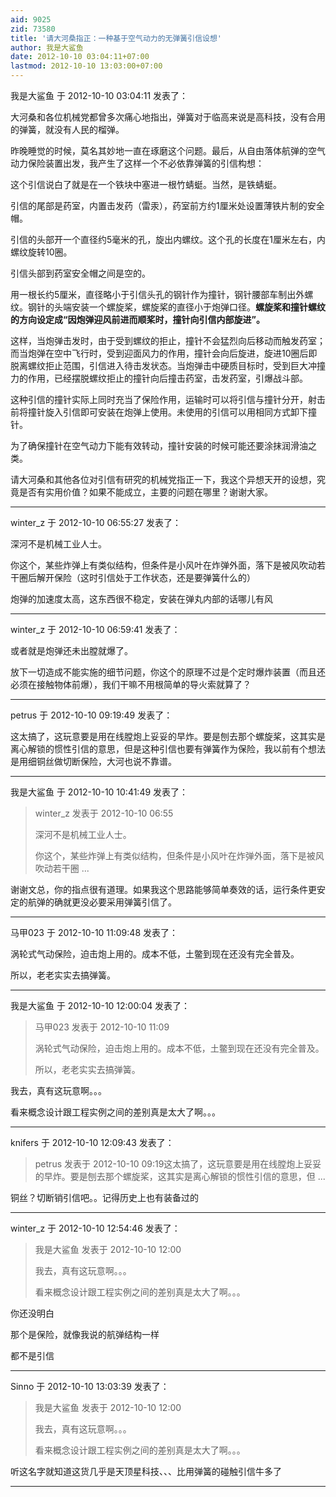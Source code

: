 ```yaml
---
aid: 9025
zid: 73580
title: '请大河桑指正：一种基于空气动力的无弹簧引信设想'
author: 我是大鲨鱼
date: 2012-10-10 03:04:11+07:00
lastmod: 2012-10-10 13:03:00+07:00
---
```


我是大鲨鱼 于 2012-10-10 03:04:11 发表了：

大河桑和各位机械党都曾多次痛心地指出，弹簧对于临高来说是高科技，没有合用的弹簧，就没有人民的榴弹。

昨晚睡觉的时候，莫名其妙地一直在琢磨这个问题。最后，从自由落体航弹的空气动力保险装置出发，我产生了这样一个不必依靠弹簧的引信构想：

这个引信说白了就是在一个铁块中塞进一根竹蜻蜓。当然，是铁蜻蜓。

引信的尾部是药室，内置击发药（雷汞），药室前方约1厘米处设置薄铁片制的安全帽。

引信的头部开一个直径约5毫米的孔，旋出内螺纹。这个孔的长度在1厘米左右，内螺纹旋转10圈。

引信头部到药室安全帽之间是空的。

用一根长约5厘米，直径略小于引信头孔的钢针作为撞针，钢针腰部车制出外螺纹。钢针的头端安装一个螺旋桨，螺旋桨的直径小于炮弹口径。**螺旋桨和撞针螺纹的方向设定成“因炮弹迎风前进而顺桨时，撞针向引信内部旋进”。**

这样，当炮弹击发时，由于受到螺纹的拒止，撞针不会猛烈向后移动而触发药室；而当炮弹在空中飞行时，受到迎面风力的作用，撞针会向后旋进，旋进10圈后即脱离螺纹拒止范围，引信进入待击发状态。当炮弹击中硬质目标时，受到巨大冲撞力的作用，已经摆脱螺纹拒止的撞针向后撞击药室，击发药室，引爆战斗部。

这种引信的撞针实际上同时充当了保险作用，运输时可以将引信与撞针分开，射击前将撞针旋入引信即可安装在炮弹上使用。未使用的引信可以用相同方式卸下撞针。

为了确保撞针在空气动力下能有效转动，撞针安装的时候可能还要涂抹润滑油之类。

请大河桑和其他各位对引信有研究的机械党指正一下，我这个异想天开的设想，究竟是否有实用价值？如果不能成立，主要的问题在哪里？谢谢大家。

---------

winter_z 于 2012-10-10 06:55:27 发表了：

深河不是机械工业人士。

你这个，某些炸弹上有类似结构，但条件是小风叶在炸弹外面，落下是被风吹动若干圈后解开保险（这时引信处于工作状态，还是要弹簧什么的）

炮弹的加速度太高，这东西很不稳定，安装在弹丸内部的话哪儿有风

---------

winter_z 于 2012-10-10 06:59:41 发表了：

或者就是炮弹还未出膛就爆了。

放下一切造成不能实施的细节问题，你这个的原理不过是个定时爆炸装置（而且还必须在接触物体前爆），我们干嘛不用根简单的导火索就算了？

---------

petrus 于 2012-10-10 09:19:49 发表了：

这太搞了，这玩意要是用在线膛炮上妥妥的早炸。要是刨去那个螺旋桨，这其实是离心解锁的惯性引信的意思，但是这种引信也要有弹簧作为保险，我以前有个想法是用细铜丝做切断保险，大河也说不靠谱。

---------

我是大鲨鱼 于 2012-10-10 10:41:49 发表了：

> winter\_z 发表于 2012-10-10 06:55
> 
> 深河不是机械工业人士。
> 
> 你这个，某些炸弹上有类似结构，但条件是小风叶在炸弹外面，落下是被风吹动若干圈 ...



谢谢文总，你的指点很有道理。如果我这个思路能够简单奏效的话，运行条件更安定的航弹的确就更没必要采用弹簧引信了。

---------

马甲023 于 2012-10-10 11:09:48 发表了：

涡轮式气动保险，迫击炮上用的。成本不低，土鳖到现在还没有完全普及。

所以，老老实实去搞弹簧。

---------

我是大鲨鱼 于 2012-10-10 12:00:04 发表了：

> 马甲023 发表于 2012-10-10 11:09
> 
> 涡轮式气动保险，迫击炮上用的。成本不低，土鳖到现在还没有完全普及。
> 
> 所以，老老实实去搞弹簧。



我去，真有这玩意啊。。。

看来概念设计跟工程实例之间的差别真是太大了啊。。。

---------

knifers 于 2012-10-10 12:09:43 发表了：

> petrus 发表于 2012-10-10 09:19这太搞了，这玩意要是用在线膛炮上妥妥的早炸。要是刨去那个螺旋桨，这其实是离心解锁的惯性引信的意思，但 ...



铜丝？切断销引信吧。。记得历史上也有装备过的

---------

winter_z 于 2012-10-10 12:54:46 发表了：

> 我是大鲨鱼 发表于 2012-10-10 12:00
> 
> 我去，真有这玩意啊。。。
> 
> 看来概念设计跟工程实例之间的差别真是太大了啊。。。



你还没明白

那个是保险，就像我说的航弹结构一样

都不是引信

---------

Sinno 于 2012-10-10 13:03:39 发表了：

> 我是大鲨鱼 发表于 2012-10-10 12:00
> 
> 我去，真有这玩意啊。。。
> 
> 看来概念设计跟工程实例之间的差别真是太大了啊。。。



听这名字就知道这货几乎是天顶星科技、、、比用弹簧的碰触引信牛多了

---------

